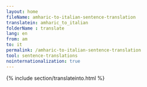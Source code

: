 ```yaml
---
layout: home
fileName: amharic-to-italian-sentence-translation
translatein: amharic_to_italian
folderName : translate
lang: en
from: am
to: it
permalink: /amharic-to-italian-sentence-translation
tool: sentence-translations
nointernationalization: true
---
```

{% include section/translateinto.html %}
